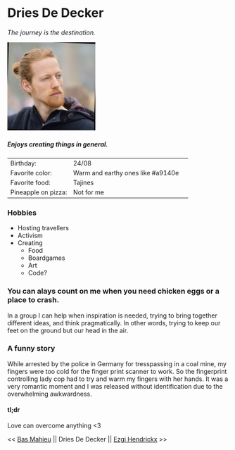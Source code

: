 # Dries De Decker

*The journey is the destination.*

![](https://github.com/DriesDD/markdown-challenge/blob/master/dries.jpeg)

##### Enjoys creating things in general.

| | | |
|-|-|-|
Birthday:|24/08
Favorite color:|Warm and earthy ones like #a9140e
Favorite food:|Tajines
Pineapple on pizza:|Not for me

### Hobbies 

* Hosting travellers
* Activism
* Creating
    * Food
    * Boardgames
    * Art
    * Code?

### You can alays count on me when you need chicken eggs or a place to crash.

In a group I can help when inspiration is needed, trying to bring together different ideas, and think pragmatically. In other words, trying to keep our feet on the ground but our head in the air.

### A funny story

While arrested by the police in Germany for tresspassing in a coal mine, my fingers were too cold for the finger print scanner to work. So the fingerprint controlling lady cop had to try and warm my fingers with her hands. It was a very romantic moment and I was released without identification due to the overwhelming awkwardness.

#### tl;dr
Love can overcome anything <3

<< [Bas Mahieu](https://github.com/basmahieu/markdown-challenge/blob/master/README.md) || Dries De Decker || [Ezgi Hendrickx](https://github.com/ezgihendrickx/markdown-challenge/blob/master/README.md) >>
